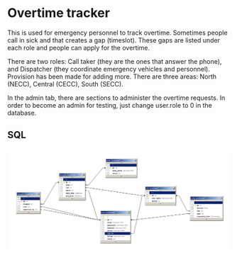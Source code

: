 # Overtime tracker

This is used for emergency personnel to track overtime.
Sometimes people call in sick and that creates a gap (timeslot). These gaps are listed under each role and people can 
apply for the overtime. 

There are two roles: Call taker (they are the ones that answer the phone), and Dispatcher (they coordinate emergency
vehicles and personnel). Provision has been made for adding more.
There are three areas: North (NECC), Central (CECC), South (SECC).

In the admin tab, there are sections to administer the overtime requests. In order to become an admin for testing,
just change user.role to 0 in the database.


## SQL
![alt text](https://github.com/kurdtpage/overtimetracker/blob/main/UML.png?raw=true)
